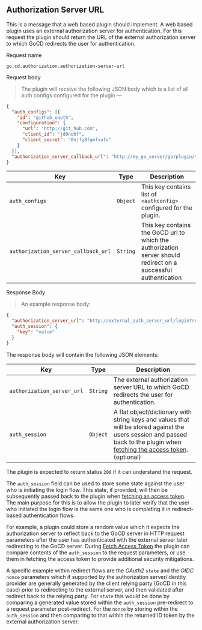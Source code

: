 ## Authorization Server URL

This is a message that a web based plugin should implement. A web based plugin uses an external authorization server for authentication. For this request the plugin should return the URL of the external authorization server to which GoCD redirects the user for authentication.

<p class='request-name-heading'>Request name</p>

`go.cd.authorization.authorization-server-url`

<p class='request-body-heading'>Request body</p>

> The plugin will receive the following JSON body which is a list of all auth configs configured for the plugin —

```json
{
  "auth_configs": [{
    "id": "github_oauth",
    "configuration": {
      "url": "http://git_hub.com",
      "client_id": "jd9no0f",
      "client_secret": "0njfg8fgmfvufv"
    }
  }],
  "authorization_server_callback_url": "http://my_go_server/go/plugin/my_plugin_id/authenticate"
}
```


<p class='attributes-table-follows'></p>

| Key                                 | Type     | Description                                                                                                     |
|-------------------------------------|----------|-----------------------------------------------------------------------------------------------------------------|
| `auth_configs`                      | `Object` | This key contains list of `<authconfig>` configured for the plugin.                                             |
| `authorization_server_callback_url` | `String` | This key contains the GoCD url to which the authorization server should redirect on a successful authentication |


<p class='response-code-heading'>Response Body</p>

> An example response body:


```json
{
  "authorization_server_url": "http://external_auth_server_url/login?redirect_url=http://my_go_server/go/plugin/my_plugin_id/authenticate&client_id=hdfjh3r&client_secret=vbvdv1493",
  "auth_session": {
    "key": "value"
  }
}
```

The response body will contain the following JSON elements:

<p class='attributes-table-follows'></p>

| Key                        | Type     | Description                                                                                                                                                                    |
|----------------------------|----------|--------------------------------------------------------------------------------------------------------------------------------------------------------------------------------|
| `authorization_server_url` | `String` | The external authorization server URL to which GoCD redirects the user for authentication.                                                                                     |
| `auth_session`             | `Object` | A flat object/dictionary with string keys and values that will be stored against the users session and passed back to the plugin when [fetching the access token](#fetch-access-token). (optional) |

The plugin is expected to return status `200` if it can understand the request.

The `auth_session` field can be used to store some state against the user who is initiating the login flow. This state, if provided, will then be subsequently passed back to the plugin when [fetching an access token](#fetch-access-token). The main purpose for this is to allow the plugin to later verify that the user who initiated the login flow is the same one who is completing it in redirect-based authentication flows.

For example, a plugin could store a random value which it expects the authorization server to reflect back to the GoCD server in HTTP request parameters after the user has authenticated with the external server later redirecting to the GoCD server. During [Fetch Access Token](#fetch-access-token) the plugin can compare contents of the `auth_session` to the request parameters, or use them in fetching the access token to provide additional security mitigations. 

A specific example within redirect flows are the *OAuth2*  `state` and the *OIDC* `nonce` parameters which if supported by the authorization server/identity provider are generally generated by the client relying party (GoCD in this case) prior to redirecting to the external server, and then validated after redirect back to the relying party. For `state` this would be done by comparing a generated value stored within the `auth_session` pre-redirect to a request parameter post-redirect. For the `nonce` by storing within the `auth_session` and then comparing to that within the returned ID token by the external authorization server.
